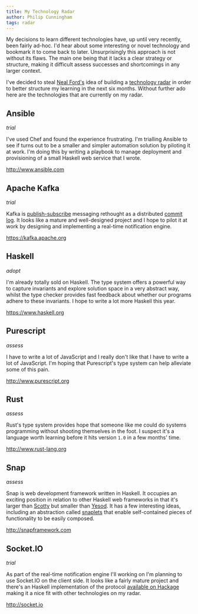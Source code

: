 ```yaml
---
title: My Technology Radar
author: Philip Cunningham
tags: radar
---
```


My decisions to learn different technologies have, up until very recently, been
fairly ad-hoc. I'd hear about some interesting or novel technology and bookmark
it to come back to later. Unsurprisingly this approach is not without its flaws.
The main one being that it lacks a clear strategy or structure, making it
difficult assess successes and shortcomings in any larger context.

I've decided to steal [Neal Ford's](http://nealford.com/) idea of building a
[technology radar](http://devchat.tv/ruby-rogues/195-rr-building-your-technology-radar-with-neal-ford)
in order to better structure my learning in the next six months. Without further
ado here are the technologies that are currently on my radar.

## Ansible

*trial*

I've used Chef and found the experience frustrating. I'm trialling Ansible to 
see if turns out to be a smaller and simpler automation solution by piloting it 
at work. I'm doing this by writing a playbook to manage deployment and 
provisioning of a small Haskell web service that I wrote.

<http://www.ansible.com>

## Apache Kafka

*trial*

Kafka is [publish-subscribe](https://en.wikipedia.org/wiki/Publish%E2%80%93subscribe_pattern)
messaging rethought as a distributed [commit log](https://stackoverflow.com/questions/2582889/what-is-a-commit-log).
It looks like a mature and well-designed project and I hope to pilot it at work
by designing and implementing a real-time notification engine.

<https://kafka.apache.org>

## Haskell

*adopt*

I'm already totally sold on Haskell. The type system offers a powerful way to
capture invariants and explore solution space in a very abstract way, whilst the
type checker provides fast feedback about whether our programs adhere to these
invariants. I hope to write a lot more Haskell this year.

<https://www.haskell.org>

## Purescript

*assess*

I have to write a lot of JavaScript and I really don't like that I have to write
a lot of JavaScript. I'm hoping that Purescript's type system can help alleviate
some of this pain.

<http://www.purescript.org>

## Rust

*assess*

Rust's type system provides hope that someone like me could do systems
programming without shooting themselves in the foot. I suspect it's a language
worth learning before it hits version `1.0` in a few months' time.

<http://www.rust-lang.org>

## Snap

*assess*

Snap is web development framework written in Haskell. It occupies an
exciting position in relation to other Haskell web frameworks in that it's
larger than [Scotty](http://hackage.haskell.org/package/scotty) but smaller than
[Yesod](http://hackage.haskell.org/package/yesod). It has a few interesting
ideas, including an abstraction called [snaplets](http://snapframework.com/docs/tutorials/snaplets-tutorial)
that enable self-contained pieces of functionality to be easily composed.

<http://snapframework.com>

## Socket.IO

*trial*

As part of the real-time notification engine I'll working on I'm planning to use 
Socket.IO on the client side. It looks like a fairly mature project and there's 
an Haskell implementation of the protocol [available on Hackage](https://hackage.haskell.org/package/socket-io) 
making it a nice fit with other technologies on my radar.

<http://socket.io>
